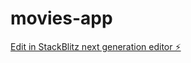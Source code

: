 # movies-app

[Edit in StackBlitz next generation editor ⚡️](https://stackblitz.com/~/github.com/mkraiemm/movies-app)
